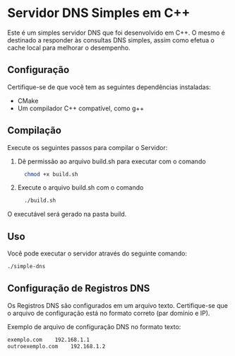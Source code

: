# Servidor DNS Simples em C++

Este é um simples servidor DNS que foi desenvolvido em C++. O mesmo é destinado a responder às consultas DNS simples, assim como efetua o cache local para melhorar o desempenho. 

## Configuração

Certifique-se de que você tem as seguintes dependências instaladas:

- CMake
- Um compilador C++ compatível, como g++

## Compilação

Execute os seguintes passos para compilar o Servidor:

1. Dê permissão ao arquivo build.sh para executar com o comando 
   ```bash
     chmod +x build.sh
   ```

2. Execute o arquivo build.sh com o comando 
    ```bash
      ./build.sh
    ```

O executável será gerado na pasta build.

## Uso

Você pode executar o servidor através do seguinte comando:

```bash
./simple-dns
```

## Configuração de Registros DNS

Os Registros DNS são configurados em um arquivo texto. Certifique-se que o arquivo de configuração está no formato correto (par domínio e IP). 

Exemplo de arquivo de configuração DNS  no formato texto: 
```txt
exemplo.com    192.168.1.1
outroexemplo.com    192.168.1.2

